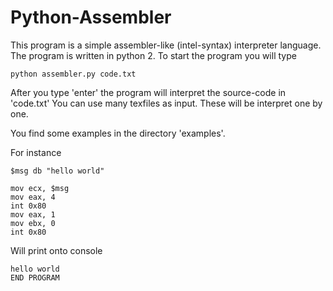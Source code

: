 # Python-Assembler

This program is a simple assembler-like (intel-syntax) interpreter language. The program is written in python 2. 
To start the program you will type 

``` python assembler.py code.txt ```


After you type 'enter' the program will interpret the source-code in 'code.txt'
You can use many texfiles as input. These will be interpret one by one.

You find some examples in the directory 'examples'.

For instance

``` 
$msg db "hello world"

mov ecx, $msg 
mov eax, 4
int 0x80
mov eax, 1
mov ebx, 0
int 0x80
``` 

Will print onto console

```
hello world
END PROGRAM
```


